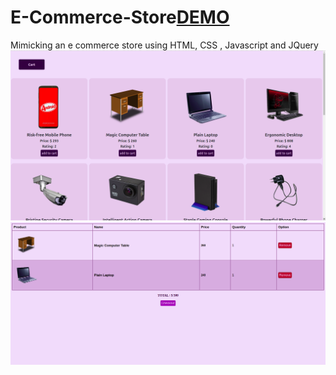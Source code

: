 # E-Commerce-Store[DEMO](https://vinita2000.github.io/E-Commerce-Store/)
Mimicking an e commerce store using HTML, CSS , Javascript and JQuery
![products-image](images/products.png)
![cart-image](images/cart.png)
